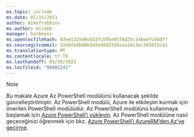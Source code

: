 ```yaml
---
ms.topic: include
ms.date: 01/15/2021
author: mikefrobbins
ms.author: mirobb
manager: barbkess
ms.openlocfilehash: 03ee1325d0e5d3fcb95e9578d25c14beefc5bdf7
ms.sourcegitcommit: 32e0fedb80b5a5ed0d2336cea18c3ec3b5015ca1
ms.translationtype: MT
ms.contentlocale: tr-TR
ms.lasthandoff: 03/30/2021
ms.locfileid: "98901241"
---
```

> [!NOTE]
> Bu makale Azure Az PowerShell modülünü kullanacak şekilde güncelleştirilmiştir. Az PowerShell modülü, Azure ile etkileşim kurmak için önerilen PowerShell modülüdür. Az PowerShell modülünü kullanmaya başlamak için [Azure PowerShell’i yükleyin](/powershell/azure/install-az-ps). Az PowerShell modülüne nasıl geçeceğinizi öğrenmek için bkz. [Azure PowerShell’i AzureRM’den Az’ye geçirme](/powershell/azure/migrate-from-azurerm-to-az).